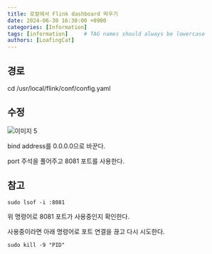 ```yaml
---
title: 로컬에서 Flink dashboard 띄우기
date: 2024-06-30 16:30:00 +0900
categories: [Information]
tags: [information]     # TAG names should always be lowercase
authors: [LoafingCat]
---
```



## 경로 

cd /usr/local/flink/conf/config.yaml

## 수정

![이미지 5](https://github.com/Loafingcat/JungolCodeTestLoafingcat/assets/98324619/407cd4c5-bcac-42bd-9516-662d46523bf3)

bind address를 0.0.0.0으로 바꾼다.

port 주석을 풀어주고 8081 포트를 사용한다.

## 참고

    sudo lsof -i :8081

위 명령어로 8081 포트가 사용중인지 확인한다.

사용중이라면 아래 명령어로 포트 연결을 끊고 다시 시도한다.

    sudo kill -9 "PID"

